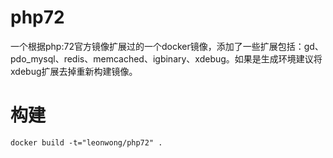 # php72
一个根据php:72官方镜像扩展过的一个docker镜像，添加了一些扩展包括：gd、pdo_mysql、redis、memcached、igbinary、xdebug。如果是生成环境建议将xdebug扩展去掉重新构建镜像。

# 构建

    docker build -t="leonwong/php72" .


